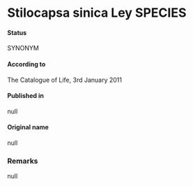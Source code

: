 Stilocapsa sinica Ley SPECIES
=======

#### Status
SYNONYM

#### According to
The Catalogue of Life, 3rd January 2011

#### Published in
null

#### Original name
null

### Remarks
null